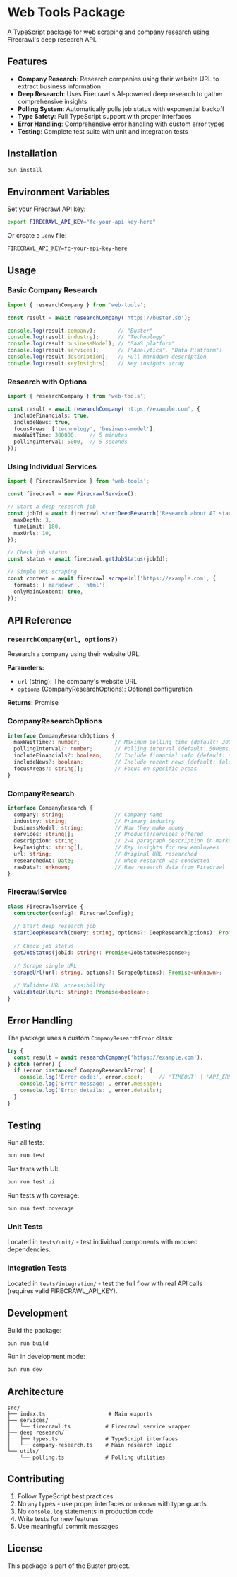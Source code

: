 # Web Tools Package

A TypeScript package for web scraping and company research using Firecrawl's deep research API.

## Features

- **Company Research**: Research companies using their website URL to extract business information
- **Deep Research**: Uses Firecrawl's AI-powered deep research to gather comprehensive insights
- **Polling System**: Automatically polls job status with exponential backoff
- **Type Safety**: Full TypeScript support with proper interfaces
- **Error Handling**: Comprehensive error handling with custom error types
- **Testing**: Complete test suite with unit and integration tests

## Installation

```bash
bun install
```

## Environment Variables

Set your Firecrawl API key:

```bash
export FIRECRAWL_API_KEY="fc-your-api-key-here"
```

Or create a `.env` file:

```
FIRECRAWL_API_KEY=fc-your-api-key-here
```

## Usage

### Basic Company Research

```typescript
import { researchCompany } from 'web-tools';

const result = await researchCompany('https://buster.so');

console.log(result.company);       // "Buster"
console.log(result.industry);      // "Technology"
console.log(result.businessModel); // "SaaS platform"
console.log(result.services);      // ["Analytics", "Data Platform"]
console.log(result.description);   // Full markdown description
console.log(result.keyInsights);   // Key insights array
```

### Research with Options

```typescript
import { researchCompany } from 'web-tools';

const result = await researchCompany('https://example.com', {
  includeFinancials: true,
  includeNews: true,
  focusAreas: ['technology', 'business-model'],
  maxWaitTime: 300000,    // 5 minutes
  pollingInterval: 5000,  // 5 seconds
});
```

### Using Individual Services

```typescript
import { FirecrawlService } from 'web-tools';

const firecrawl = new FirecrawlService();

// Start a deep research job
const jobId = await firecrawl.startDeepResearch('Research about AI startups', {
  maxDepth: 3,
  timeLimit: 180,
  maxUrls: 10,
});

// Check job status
const status = await firecrawl.getJobStatus(jobId);

// Simple URL scraping
const content = await firecrawl.scrapeUrl('https://example.com', {
  formats: ['markdown', 'html'],
  onlyMainContent: true,
});
```

## API Reference

### `researchCompany(url, options?)`

Research a company using their website URL.

**Parameters:**
- `url` (string): The company's website URL
- `options` (CompanyResearchOptions): Optional configuration

**Returns:** Promise<CompanyResearch>

### CompanyResearchOptions

```typescript
interface CompanyResearchOptions {
  maxWaitTime?: number;           // Maximum polling time (default: 300000ms)
  pollingInterval?: number;       // Polling interval (default: 5000ms)
  includeFinancials?: boolean;    // Include financial info (default: false)
  includeNews?: boolean;          // Include recent news (default: false)
  focusAreas?: string[];          // Focus on specific areas
}
```

### CompanyResearch

```typescript
interface CompanyResearch {
  company: string;                // Company name
  industry: string;               // Primary industry
  businessModel: string;          // How they make money
  services: string[];             // Products/services offered
  description: string;            // 2-4 paragraph description in markdown
  keyInsights: string[];          // Key insights for new employees
  url: string;                    // Original URL researched
  researchedAt: Date;             // When research was conducted
  rawData?: unknown;              // Raw research data from Firecrawl
}
```

### FirecrawlService

```typescript
class FirecrawlService {
  constructor(config?: FirecrawlConfig);
  
  // Start deep research job
  startDeepResearch(query: string, options?: DeepResearchOptions): Promise<string>;
  
  // Check job status
  getJobStatus(jobId: string): Promise<JobStatusResponse>;
  
  // Scrape single URL
  scrapeUrl(url: string, options?: ScrapeOptions): Promise<unknown>;
  
  // Validate URL accessibility
  validateUrl(url: string): Promise<boolean>;
}
```

## Error Handling

The package uses a custom `CompanyResearchError` class:

```typescript
try {
  const result = await researchCompany('https://example.com');
} catch (error) {
  if (error instanceof CompanyResearchError) {
    console.log('Error code:', error.code);     // 'TIMEOUT' | 'API_ERROR' | 'PARSE_ERROR' | 'INVALID_URL'
    console.log('Error message:', error.message);
    console.log('Error details:', error.details);
  }
}
```

## Testing

Run all tests:
```bash
bun run test
```

Run tests with UI:
```bash
bun run test:ui
```

Run tests with coverage:
```bash
bun run test:coverage
```

### Unit Tests
Located in `tests/unit/` - test individual components with mocked dependencies.

### Integration Tests
Located in `tests/integration/` - test the full flow with real API calls (requires valid FIRECRAWL_API_KEY).

## Development

Build the package:
```bash
bun run build
```

Run in development mode:
```bash
bun run dev
```

## Architecture

```
src/
├── index.ts                    # Main exports
├── services/
│   └── firecrawl.ts           # Firecrawl service wrapper
├── deep-research/
│   ├── types.ts               # TypeScript interfaces
│   └── company-research.ts    # Main research logic
└── utils/
    └── polling.ts             # Polling utilities
```

## Contributing

1. Follow TypeScript best practices
2. No `any` types - use proper interfaces or `unknown` with type guards
3. No `console.log` statements in production code
4. Write tests for new features
5. Use meaningful commit messages

## License

This package is part of the Buster project.
